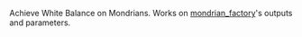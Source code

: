 Achieve White Balance on Mondrians. Works on [mondrian_factory](https://github.com/tourfl/mondrian_factory)'s outputs and parameters.
